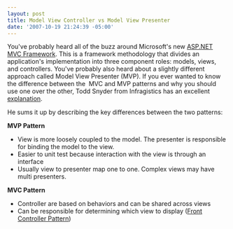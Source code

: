 ```yaml
---
layout: post
title: Model View Controller vs Model View Presenter
date: '2007-10-19 21:24:39 -05:00'
---
```


You've probably heard all of the buzz around Microsoft's new [ASP.NET MVC Framework](http://weblogs.asp.net/scottgu/archive/2007/10/14/asp-net-mvc-framework.aspx). This is a framework methodology that divides an application's implementation into three component roles: models, views, and controllers. You've probably also heard about a slightly different approach called Model View Presenter (MVP). If you ever wanted to know the difference between the  MVC and MVP patterns and why you should use one over the other, Todd Snyder from Infragistics has an excellent [explanation](http://blogs.infragistics.com/blogs/tsnyder/archive/2007/10/17/mvc-or-mvp-pattern-whats-the-difference.aspx).

He sums it up by describing the key differences between the two patterns:

**MVP Pattern** 

*   View is more loosely coupled to the model. The presenter is responsible for binding the model to the view. 
*   Easier to unit test because interaction with the view is through an interface 
*   Usually view to presenter map one to one. Complex views may have multi presenters.


**MVC Pattern** 

*   Controller are based on behaviors and can be shared across views 
*   Can be responsible for determining which view to display ([Front Controller Pattern](http://msdn2.microsoft.com/en-us/library/ms978723.aspx))
